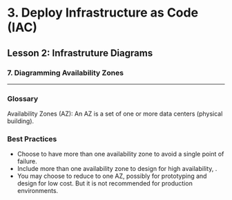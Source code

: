 # 3. Deploy Infrastructure as Code (IAC)

## Lesson 2: Infrastruture Diagrams


### 7. Diagramming Availability Zones 

___

### Glossary
Availability Zones (AZ): An AZ is a set of one or more data centers (physical building).

### Best Practices
* Choose to have more than one availability zone to avoid a single point of failure.
* Include more than one availability zone to design for high availability, .
* You may choose to reduce to one AZ, possibly for prototyping and design for low cost. But it is not recommended for production environments.